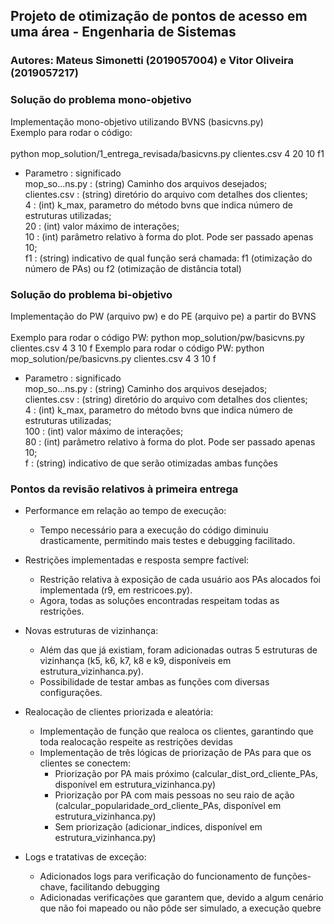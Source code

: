 ## Projeto de otimização de pontos de acesso em uma área - Engenharia de Sistemas
### Autores: Mateus Simonetti (2019057004) e Vitor Oliveira (2019057217)



### Solução do problema mono-objetivo

Implementação mono-objetivo utilizando BVNS (basicvns.py)\
Exemplo para rodar o código:\
\
python mop_solution/1_entrega_revisada/basicvns.py clientes.csv 4 20 10 f1

- Parametro     : significado\
mop_so...ns.py  : (string) Caminho dos arquivos desejados;\
clientes.csv    : (string) diretório do arquivo com detalhes dos clientes;\
4               : (int) k_max, parametro do método bvns que indica número de estruturas utilizadas;\
20              : (int) valor máximo de interações;\
10              : (int) parâmetro relativo à forma do plot. Pode ser passado apenas 10;\
f1              : (string) indicativo de qual função será chamada: f1 (otimização do número de PAs) ou f2 (otimização de distância total)

### Solução do problema bi-objetivo

Implementação do PW (arquivo pw) e do PE (arquivo pe) a partir do BVNS\
\
Exemplo para rodar o código PW: python mop_solution/pw/basicvns.py clientes.csv 4 3 10 f
Exemplo para rodar o código PW: python mop_solution/pe/basicvns.py clientes.csv 4 3 10 f

- Parametro     : significado\
mop_so...ns.py  : (string) Caminho dos arquivos desejados;\
clientes.csv    : (string) diretório do arquivo com detalhes dos clientes;\
4               : (int) k_max, parametro do método bvns que indica número de estruturas utilizadas;\
100             : (int) valor máximo de interações;\
80              : (int) parâmetro relativo à forma do plot. Pode ser passado apenas 10;\
f              : (string) indicativo de que serão otimizadas ambas funções

### Pontos da revisão relativos à primeira entrega
- Performance em relação ao tempo de execução:
    * Tempo necessário para a execução do código diminuiu drasticamente, permitindo mais testes e debugging facilitado.

- Restrições implementadas e resposta sempre factível:
    * Restrição relativa à exposição de cada usuário aos PAs alocados foi implementada (r9, em restricoes.py).
    * Agora, todas as soluções encontradas respeitam todas as restrições.

- Novas estruturas de vizinhança:
    * Além das que já existiam, foram adicionadas outras 5 estruturas de vizinhança (k5, k6, k7, k8 e k9, disponíveis em estrutura_vizinhanca.py). 
    * Possibilidade de testar ambas as funções com diversas configurações.

- Realocação de clientes priorizada e aleatória:
    * Implementação de função que realoca os clientes, garantindo que toda realocação respeite as restrições devidas
    * Implementação de três lógicas de priorização de PAs para que os clientes se conectem:
        - Priorização por PA mais próximo (calcular_dist_ord_cliente_PAs, disponível em estrutura_vizinhanca.py)
        - Priorização por PA com mais pessoas no seu raio de ação (calcular_popularidade_ord_cliente_PAs, disponível em estrutura_vizinhanca.py)
        - Sem priorização (adicionar_indices, disponível em estrutura_vizinhanca.py)

- Logs e tratativas de exceção:
    * Adicionados logs para verificação do funcionamento de funções-chave, facilitando debugging
    * Adicionadas verificações que garantem que, devido a algum cenário que não foi mapeado ou não pôde ser simulado, a execução quebre




